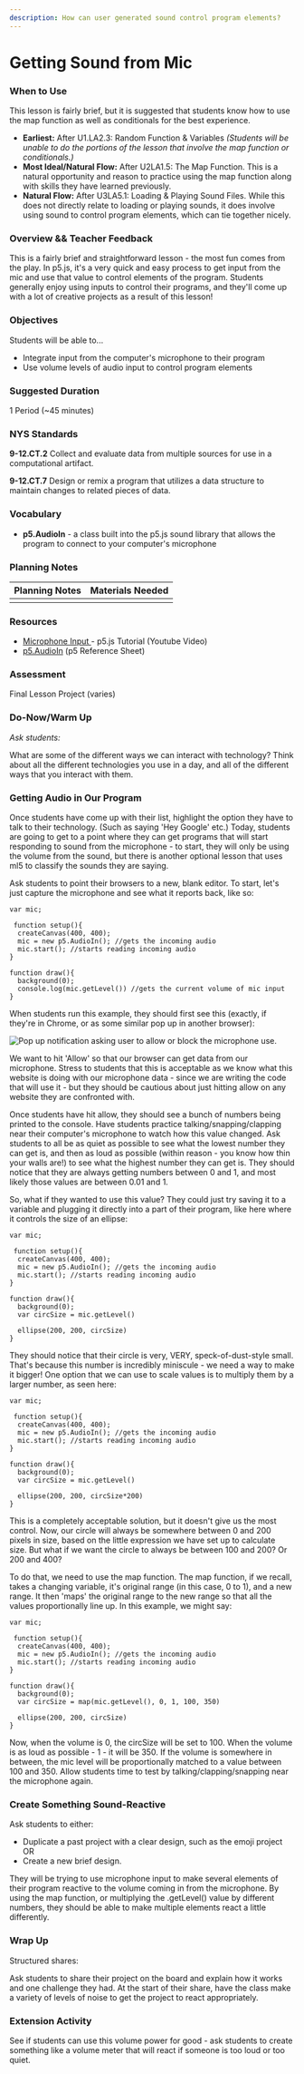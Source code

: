 ```yaml
---
description: How can user generated sound control program elements?
---
```


# Getting Sound from Mic

### When to Use

This lesson is fairly brief, but it is suggested that students know how to use the map function as well as conditionals for the best experience.

* **Earliest:** After U1.LA2.3: Random Function & Variables _(Students will be unable to do the portions of the lesson that involve the map function or conditionals.)_
* **Most Ideal/Natural Flow:** After U2LA1.5: The Map Function. This is a natural opportunity and reason to practice using the map function along with skills they have learned previously.
* **Natural Flow:** After U3LA5.1: Loading & Playing Sound Files. While this does not directly relate to loading or playing sounds, it does involve using sound to control program elements, which can tie together nicely.

### Overview && Teacher Feedback

This is a fairly brief and straightforward lesson - the most fun comes from the play. In p5.js, it's a very quick and easy process to get input from the mic and use that value to control elements of the program. Students generally enjoy using inputs to control their programs, and they'll come up with a lot of creative projects as a result of this lesson!

### Objectives

Students will be able to...

* Integrate input from the computer's microphone to their program
* Use volume levels of audio input to control program elements

### Suggested Duration

1 Period (\~45 minutes)

### NYS Standards

**9-12.CT.2** Collect and evaluate data from multiple sources for use in a computational artifact.

**9-12.CT.7** Design or remix a program that utilizes a data structure to maintain changes to related pieces of data.

### Vocabulary

* **p5.AudioIn** - a class built into the p5.js sound library that allows the program to connect to your computer's microphone

### Planning Notes

| Planning Notes | Materials Needed |
| :------------: | :--------------: |
|                |                  |

### Resources

* [Microphone Input ](https://www.youtube.com/watch?v=q2IDNkUws-A)- p5.js Tutorial (Youtube Video)
* [p5.AudioIn](https://p5js.org/reference/#/p5.AudioIn) (p5 Reference Sheet)

### Assessment

Final Lesson Project (varies)

### Do-Now/Warm Up

_Ask students:_

What are some of the different ways we can interact with technology? Think about all the different technologies you use in a day, and all of the different ways that you interact with them.

### Getting Audio in Our Program

Once students have come up with their list, highlight the option they have to talk to their technology. (Such as saying 'Hey Google' etc.) Today, students are going to get to a point where they can get programs that will start responding to sound from the microphone - to start, they will only be using the volume from the sound, but there is another optional lesson that uses ml5 to classify the sounds they are saying.

Ask students to point their browsers to a new, blank editor. To start, let's just capture the microphone and see what it reports back, like so:

```
var mic;

 function setup(){
  createCanvas(400, 400);
  mic = new p5.AudioIn(); //gets the incoming audio
  mic.start(); //starts reading incoming audio
}

function draw(){
  background(0);
  console.log(mic.getLevel()) //gets the current volume of mic input
}
```

When students run this example, they should first see this (exactly, if they're in Chrome, or as some similar pop up in another browser):

![Pop up notification asking user to allow or block the microphone use.](<../.gitbook/assets/Screen Shot 2022-02-16 at 1.11.06 PM.png>)

We want to hit 'Allow' so that our browser can get data from our microphone. Stress to students that this is acceptable as we know what this website is doing with our microphone data - since we are writing the code that will use it - but they should be cautious about just hitting allow on any website they are confronted with.

Once students have hit allow, they should see a bunch of numbers being printed to the console. Have students practice talking/snapping/clapping near their computer's microphone to watch how this value changed. Ask students to all be as quiet as possible to see what the lowest number they can get is, and then as loud as possible (within reason - you know how thin your walls are!) to see what the highest number they can get is. They should notice that they are always getting numbers between 0 and 1, and most likely those values are between 0.01 and 1.

So, what if they wanted to use this value? They could just try saving it to a variable and plugging it directly into a part of their program, like here where it controls the size of an ellipse:

```
var mic;

 function setup(){
  createCanvas(400, 400);
  mic = new p5.AudioIn(); //gets the incoming audio
  mic.start(); //starts reading incoming audio
}

function draw(){
  background(0);
  var circSize = mic.getLevel()
  
  ellipse(200, 200, circSize)
}
```

They should notice that their circle is very, VERY, speck-of-dust-style small. That's because this number is incredibly miniscule - we need a way to make it bigger! One option that we can use to scale values is to multiply them by a larger number, as seen here:

```
var mic;

 function setup(){
  createCanvas(400, 400);
  mic = new p5.AudioIn(); //gets the incoming audio
  mic.start(); //starts reading incoming audio
}

function draw(){
  background(0);
  var circSize = mic.getLevel()
  
  ellipse(200, 200, circSize*200)
}
```

This is a completely acceptable solution, but it doesn't give us the most control. Now, our circle will always be somewhere between 0 and 200 pixels in size, based on the little expression we have set up to calculate size. But what if we want the circle to always be between 100 and 200? Or 200 and 400?

To do that, we need to use the map function. The map function, if we recall, takes a changing variable, it's original range (in this case, 0 to 1), and a new range. It then 'maps' the original range to the new range so that all the values proportionally line up. In this example, we might say:

```
var mic;

 function setup(){
  createCanvas(400, 400);
  mic = new p5.AudioIn(); //gets the incoming audio
  mic.start(); //starts reading incoming audio
}

function draw(){
  background(0);
  var circSize = map(mic.getLevel(), 0, 1, 100, 350)
  
  ellipse(200, 200, circSize)
}
```

Now, when the volume is 0, the circSize will be set to 100. When the volume is as loud as possible - 1 - it will be 350. If the volume is somewhere in between, the mic level will be proportionally matched to a value between 100 and 350. Allow students time to test by talking/clapping/snapping near the microphone again.

### Create Something Sound-Reactive

Ask students to either:

* Duplicate a past project with a clear design, such as the emoji project OR
* Create a new brief design.

They will be trying to use microphone input to make several elements of their program reactive to the volume coming in from the microphone. By using the map function, or multiplying the .getLevel() value by different numbers, they should be able to make multiple elements react a little differently.

### Wrap Up

Structured shares:

Ask students to share their project on the board and explain how it works and one challenge they had. At the start of their share, have the class make a variety of levels of noise to get the project to react appropriately.

### Extension Activity

See if students can use this volume power for good - ask students to create something like a volume meter that will react if someone is too loud or too quiet.
